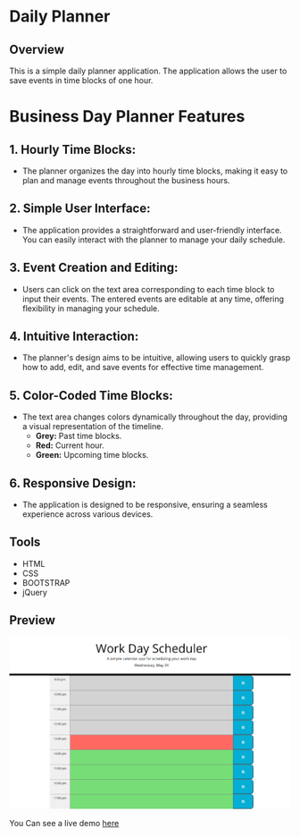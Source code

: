 # Daily Planner

## Overview

This is a simple daily planner application. The application allows the user to save events in time blocks of one hour.

# Business Day Planner Features

## 1. Hourly Time Blocks:
   - The planner organizes the day into hourly time blocks, making it easy to plan and manage events throughout the business hours.

## 2. Simple User Interface:
   - The application provides a straightforward and user-friendly interface. You can easily interact with the planner to manage your daily schedule.

## 3. Event Creation and Editing:
   - Users can click on the text area corresponding to each time block to input their events. The entered events are editable at any time, offering flexibility in managing your schedule.

## 4. Intuitive Interaction:
   - The planner's design aims to be intuitive, allowing users to quickly grasp how to add, edit, and save events for effective time management.

## 5. Color-Coded Time Blocks:
   - The text area changes colors dynamically throughout the day, providing a visual representation of the timeline.
     - **Grey:** Past time blocks.
     - **Red:** Current hour.
     - **Green:** Upcoming time blocks.

## 6. Responsive Design:
   - The application is designed to be responsive, ensuring a seamless experience across various devices.


## Tools

- HTML
- CSS 
- BOOTSTRAP
- jQuery


## Preview

![code quiz Screenshot](./assets/screenshot.png)

You Can see a live demo [here](https://danilorua.github.io/daily-Planner-App)